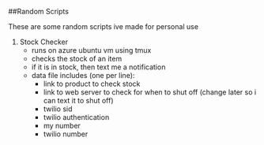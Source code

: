 ##Random Scripts

These are some random scripts ive made for personal use

1. Stock Checker
	* runs on azure ubuntu vm using tmux
	* checks the stock of an item
	* if it is in stock, then text me a notification
	* data file includes (one per line):
		* link to product to check stock
		* link to web server to check for when to shut off (change later so i can text it to shut off)
		* twilio sid
		* twilio authentication
		* my number
		* twilio number
